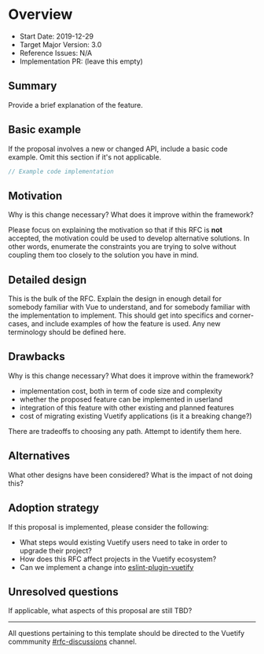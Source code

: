 # Overview

- Start Date: 2019-12-29
- Target Major Version: 3.0
- Reference Issues: N/A
- Implementation PR: (leave this empty)

## Summary

Provide a brief explanation of the feature.

## Basic example

If the proposal involves a new or changed API, include a basic code example.
Omit this section if it's not applicable.

```js
// Example code implementation
```

## Motivation

Why is this change necessary? What does it improve within the framework?

Please focus on explaining the motivation so that if this RFC is **not** accepted,
the motivation could be used to develop alternative solutions. In other words,
enumerate the constraints you are trying to solve without coupling them too
closely to the solution you have in mind.

## Detailed design

This is the bulk of the RFC. Explain the design in enough detail for somebody
familiar with Vue to understand, and for somebody familiar with the
implementation to implement. This should get into specifics and corner-cases,
and include examples of how the feature is used. Any new terminology should be
defined here.

## Drawbacks

Why is this change necessary? What does it improve within the framework?

- implementation cost, both in term of code size and complexity
- whether the proposed feature can be implemented in userland
- integration of this feature with other existing and planned features
- cost of migrating existing Vuetify applications (is it a breaking change?)

There are tradeoffs to choosing any path. Attempt to identify them here.

## Alternatives

What other designs have been considered? What is the impact of not doing this?

## Adoption strategy

If this proposal is implemented, please consider the following:

- What steps would existing Vuetify users need to take in order to upgrade their project?
- How does this RFC affect projects in the Vuetify ecosystem?
- Can we implement a change into [eslint-plugin-vuetify](https://github.com/vuetifyjs/eslint-plugin-vuetify)

## Unresolved questions

If applicable, what aspects of this proposal are still TBD?

---

All questions pertaining to this template should be directed to the Vuetify commmunity [#rfc-discussions](https://discord.gg/eXubxyJ) channel.
